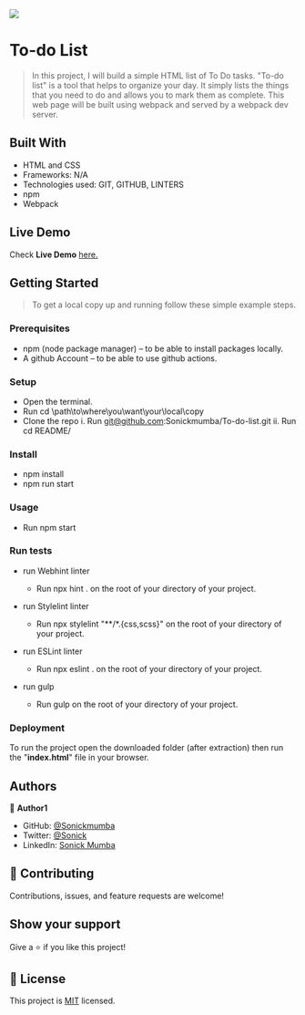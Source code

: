 ![](https://img.shields.io/badge/Microverse-blueviolet)

# To-do List

> In this project, I will build a simple HTML list of To Do tasks. "To-do list" is a tool that helps to organize your day. It simply lists the things that you need to do and allows you to mark them as complete. This web page will be built using webpack and served by a webpack dev server.

## Built With

- HTML and CSS
- Frameworks: N/A
- Technologies used: GIT, GITHUB, LINTERS
- npm
- Webpack

## Live Demo

Check **Live Demo** [here.](https://sonickmumba.github.io/To-do-list/)

## Getting Started

> To get a local copy up and running follow these simple example steps.

### Prerequisites

- npm (node package manager) – to be able to install packages locally.
- A github Account – to be able to use github actions.

### Setup

- Open the terminal.
- Run cd \path\to\where\you\want\your\local\copy
- Clone the repo
   i. Run git@github.com:Sonickmumba/To-do-list.git
   ii. Run cd README/

### Install

- npm install 
- npm run start
### Usage
- Run npm start
### Run tests

- run Webhint linter
    - Run npx hint . on the root of your directory of your project.

- run Stylelint linter
    - Run npx stylelint "**/*.{css,scss}" on the root of your directory of your project.

- run ESLint linter
    - Run npx eslint . on the root of your directory of your project.

- run gulp
    - Run gulp <name-of-task> on the root of your directory of your project.


### Deployment

To run the project open the downloaded folder (after extraction) then run the "**index.html**" file in your browser.
## Authors

👤 **Author1**

- GitHub: [@Sonickmumba](https://github.com/Sonickmumba)
- Twitter: [@Sonick](https://twitter.com/MumbaSonick)
- LinkedIn: [Sonick Mumba](https://www.linkedin.com/in/sonick-m-301557a2/)

## 🤝 Contributing

Contributions, issues, and feature requests are welcome!

## Show your support

Give a ⭐️ if you like this project!
## 📝 License

This project is [MIT](./MIT.md) licensed.